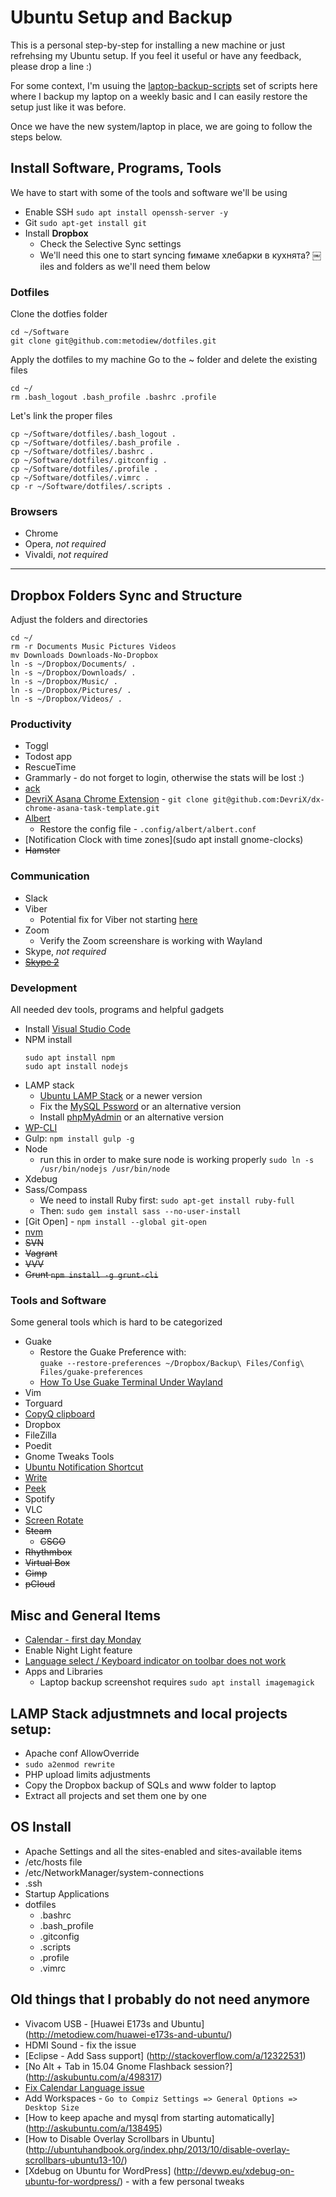 # Ubuntu Setup and Backup
This is a personal step-by-step for installing a new machine or just refrehsing my Ubuntu setup. If you feel it useful or have any feedback, please drop a line :)

For some context, I'm usuing the [laptop-backup-scripts](https://github.com/metodiew/dotfiles/tree/master/Toolbox/Ubuntu/laptop-backup-scripts) set of scripts here where I backup my laptop on a weekly basic and I can easily restore the setup just like it was before.

Once we have the new system/laptop in place, we are going to follow the steps below.

## Install Software, Programs, Tools
We have to start with some of the tools and software we'll be using

* Enable SSH `sudo apt install openssh-server -y`
* Git `sudo apt-get install git`
* Install **Dropbox**
  * Check the Selective Sync settings
  * We'll need this one to start syncing fимаме хлебарки в кухнята? ￼ iles and folders as we'll need them below

### Dotfiles
Clone the dotfies folder

```
cd ~/Software
git clone git@github.com:metodiew/dotfiles.git
```

Apply the dotfiles to my machine
Go to the ~ folder and delete the existing files
```
cd ~/
rm .bash_logout .bash_profile .bashrc .profile
```

Let's link the proper files
```
cp ~/Software/dotfiles/.bash_logout .
cp ~/Software/dotfiles/.bash_profile .
cp ~/Software/dotfiles/.bashrc .
cp ~/Software/dotfiles/.gitconfig .
cp ~/Software/dotfiles/.profile .
cp ~/Software/dotfiles/.vimrc .
cp -r ~/Software/dotfiles/.scripts .
```

### Browsers
* Chrome
* Opera, *not required*
* Vivaldi, *not required*

----

## Dropbox Folders Sync and Structure
Adjust the folders and directories

```
cd ~/
rm -r Documents Music Pictures Videos
mv Downloads Downloads-No-Dropbox
ln -s ~/Dropbox/Documents/ .
ln -s ~/Dropbox/Downloads/ .
ln -s ~/Dropbox/Music/ .
ln -s ~/Dropbox/Pictures/ .
ln -s ~/Dropbox/Videos/ .

```

### Productivity
* Toggl
* Todost app
* RescueTime
* Grammarly - do not forget to login, otherwise the stats will be lost :)
* [ack](https://metodiew.com/install-ack-on-ubuntu/)
* [DevriX Asana Chrome Extension](https://github.com/DevriX/dx-chrome-asana-task-template) - `git clone git@github.com:DevriX/dx-chrome-asana-task-template.git`
* [Albert](https://superuser.com/questions/1560683/how-to-install-albert-keyboard-launcher)
  * Restore the config file - `.config/albert/albert.conf`
* [Notification Clock with time zones](sudo apt install gnome-clocks)
* ~~Hamster~~

### Communication
* Slack
* Viber
  * Potential fix for Viber not starting [here](https://forums.linuxmint.com/viewtopic.php?p=2224326&sid=09ab85b16b16d0aa3020617a7b6b5db3#p2224326)
* Zoom
  * Verify the Zoom screenshare is working with Wayland
* Skype, *not required*
* ~~[Skype 2](http://blog.metodiew.com/vtora-skype-instantsiya-secondary-skype-pod-ubuntu-12-04/)~~

### Development
All needed dev tools, programs and helpful gadgets

* Install [Visual Studio Code](https://linuxiac.com/install-visual-studio-code-on-ubuntu-22-04/)
* NPM install
  ```
  sudo apt install npm
  sudo apt install nodejs
  ```
* LAMP stack
  * [Ubuntu LAMP Stack](https://www.digitalocean.com/community/tutorials/how-to-install-linux-apache-mysql-php-lamp-stack-on-ubuntu-22-04) or a newer version
  * Fix the [MySQL Pssword](https://stackoverflow.com/questions/50691977/how-to-reset-the-root-password-in-mysql-8-0-11) or an alternative version
  * Install [phpMyAdmin](https://www.digitalocean.com/community/tutorials/how-to-install-and-secure-phpmyadmin-on-ubuntu-22-04) or an alternative version
* [WP-CLI](http://wp-cli.org/#installing)
* Gulp: `npm install gulp -g`
* Node
  * run this in order to make sure node is working properly `sudo ln -s /usr/bin/nodejs /usr/bin/node`
* Xdebug
* Sass/Compass
  * We need to install Ruby first: `sudo apt-get install ruby-full`
  * Then: `sudo gem install sass --no-user-install`
* [Git Open] - `npm install --global git-open`
* [nvm](https://github.com/nvm-sh/nvm/blob/master/README.md#install--update-script)
* ~~SVN~~
* ~~Vagrant~~
* ~~VVV~~
* ~~Grunt `npm install -g grunt-cli`~~


### Tools and Software
Some general tools which is hard to be categorized

* Guake  
  * Restore the Guake Preference with:  
  `guake --restore-preferences ~/Dropbox/Backup\ Files/Config\ Files/guake-preferences`
  * [How To Use Guake Terminal Under Wayland](https://www.linuxuprising.com/2021/12/how-to-use-guake-terminal-under-wayland.html)
* Vim
* Torguard
* [CopyQ clipboard](https://github.com/hluk/CopyQ)
* Dropbox
* FileZilla
* Poedit
* Gnome Tweaks Tools
* [Ubuntu Notification Shortcut](https://github.com/metodiew/ubuntu-notification-shortcut)
* [Write](https://www.styluslabs.com/download/)
* [Peek](https://github.com/phw/peek)
* Spotify
* VLC
* [Screen Rotate](https://extensions.gnome.org/extension/5389/screen-rotate/)
* ~~Steam~~
  * ~~CSGO~~
* ~~Rhythmbox~~
* ~~Virtual Box~~
* ~~Gimp~~
* ~~pCloud~~

## Misc and General Items
* [Calendar - first day Monday](https://askubuntu.com/questions/197613/monday-as-first-day-in-gnome-shell-instead-of-sunday)
* Enable Night Light feature
* [Language select / Keyboard indicator on toolbar does not work](https://askubuntu.com/a/1407683/225076)
* Apps and Libraries
  * Laptop backup screenshot requires `sudo apt install imagemagick`
  

## LAMP Stack adjustmnets and local projects setup:
  * Apache conf AllowOverride
  * `sudo a2enmod rewrite`
  * PHP upload limits adjustments
  * Copy the Dropbox backup of SQLs and www folder to laptop
  * Extract all projects and set them one by one

## OS Install
* Apache Settings and all the sites-enabled and sites-available items
* /etc/hosts file
* /etc/NetworkManager/system-connections
* .ssh
* Startup Applications
* dotfiles
  * .bashrc
  * .bash_profile
  * .gitconfig
  * .scripts
  * .profile
  * .vimrc

## Old things that I probably do not need anymore
* Vivacom USB - [Huawei E173s and Ubuntu] (http://metodiew.com/huawei-e173s-and-ubuntu/)
* HDMI Sound - fix the issue
* [Eclipse - Add Sass support] (http://stackoverflow.com/a/12322531)
* [No Alt + Tab in 15.04 Gnome Flashback session?] (http://askubuntu.com/a/498317)
* [Fix Calendar Language issue](http://askubuntu.com/a/288365)
* Add Workspaces - `Go to Compiz Settings => General Options => Desktop Size`
* [How to keep apache and mysql from starting automatically] (http://askubuntu.com/a/138495)
* [How to Disable Overlay Scrollbars in Ubuntu] (http://ubuntuhandbook.org/index.php/2013/10/disable-overlay-scrollbars-ubuntu13-10/)
* [Xdebug on Ubuntu for WordPress] (http://devwp.eu/xdebug-on-ubuntu-for-wordpress/) - with a few personal tweaks
